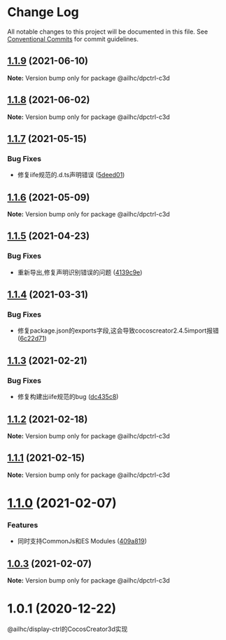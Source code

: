 # Change Log

All notable changes to this project will be documented in this file.
See [Conventional Commits](https://conventionalcommits.org) for commit guidelines.

## [1.1.9](https://github.com/AILHC/EasyGameFrameworkOpen/compare/@ailhc/dpctrl-c3d@1.1.7...@ailhc/dpctrl-c3d@1.1.9) (2021-06-10)

**Note:** Version bump only for package @ailhc/dpctrl-c3d





## [1.1.8](https://github.com/AILHC/EasyGameFrameworkOpen/compare/@ailhc/dpctrl-c3d@1.1.7...@ailhc/dpctrl-c3d@1.1.8) (2021-06-02)

**Note:** Version bump only for package @ailhc/dpctrl-c3d





## [1.1.7](https://github.com/AILHC/EasyGameFrameworkOpen/compare/@ailhc/dpctrl-c3d@1.1.6...@ailhc/dpctrl-c3d@1.1.7) (2021-05-15)


### Bug Fixes

* 修复iife规范的.d.ts声明错误 ([5deed01](https://github.com/AILHC/EasyGameFrameworkOpen/commit/5deed01795ca4abab2bbafbb7b55664d4d23be8f))





## [1.1.6](https://github.com/AILHC/EasyGameFrameworkOpen/compare/@ailhc/dpctrl-c3d@1.1.5...@ailhc/dpctrl-c3d@1.1.6) (2021-05-09)

**Note:** Version bump only for package @ailhc/dpctrl-c3d





## [1.1.5](https://github.com/AILHC/EasyGameFrameworkOpen/compare/@ailhc/dpctrl-c3d@1.1.4...@ailhc/dpctrl-c3d@1.1.5) (2021-04-23)


### Bug Fixes

* 重新导出,修复声明识别错误的问题 ([4139c9e](https://github.com/AILHC/EasyGameFrameworkOpen/commit/4139c9ece90ef11d12374a42065bf89ebe44d053))





## [1.1.4](https://github.com/AILHC/EasyGameFrameworkOpen/compare/@ailhc/dpctrl-c3d@1.1.3...@ailhc/dpctrl-c3d@1.1.4) (2021-03-31)


### Bug Fixes

* 修复package.json的exports字段,这会导致cocoscreator2.4.5import报错 ([6c22d71](https://github.com/AILHC/EasyGameFrameworkOpen/commit/6c22d71f6f32ec566b95e7b299ec91e732e99585))





## [1.1.3](https://github.com/AILHC/EasyGameFrameworkOpen/compare/@ailhc/dpctrl-c3d@1.1.2...@ailhc/dpctrl-c3d@1.1.3) (2021-02-21)


### Bug Fixes

* 修复构建出iife规范的bug ([dc435c8](https://github.com/AILHC/EasyGameFrameworkOpen/commit/dc435c8ed264447b8a80263e7d157b1576c414b3))





## [1.1.2](https://github.com/AILHC/EasyGameFrameworkOpen/compare/@ailhc/dpctrl-c3d@1.1.1...@ailhc/dpctrl-c3d@1.1.2) (2021-02-18)

**Note:** Version bump only for package @ailhc/dpctrl-c3d





## [1.1.1](https://github.com/AILHC/EasyGameFrameworkOpen/compare/@ailhc/dpctrl-c3d@1.1.0...@ailhc/dpctrl-c3d@1.1.1) (2021-02-15)

**Note:** Version bump only for package @ailhc/dpctrl-c3d





# [1.1.0](https://github.com/AILHC/EasyGameFrameworkOpen/compare/@ailhc/dpctrl-c3d@1.0.3...@ailhc/dpctrl-c3d@1.1.0) (2021-02-07)


### Features

* 同时支持CommonJs和ES Modules ([409a819](https://github.com/AILHC/EasyGameFrameworkOpen/commit/409a819cfca6808a4070abcbc8acc80a2caf1c84))





## [1.0.3](https://github.com/AILHC/EasyGameFrameworkOpen/compare/@ailhc/dpctrl-c3d@1.0.2...@ailhc/dpctrl-c3d@1.0.3) (2021-02-07)

**Note:** Version bump only for package @ailhc/dpctrl-c3d

# 1.0.1 (2020-12-22)
@ailhc/display-ctrl的CocosCreator3d实现

